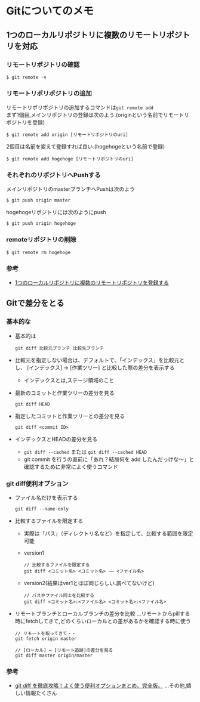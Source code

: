 # Gitについてのメモ
## 1つのローカルリポジトリに複数のリモートリポジトリを対応
### リモートリポジトリの確認
```
$ git remote -v
```

### リモートリポリポジトリの追加
リモートリポリポジトリの追加するコマンドは`git remote add`  
まず1個目,メインリポジトリの登録は次のよう.(originという名前でリモートリポジトリを登録)

```
$ git remote add origin [リモートリポジトリのuri]
```

2個目は名前を変えて登録すれば良い.(hogehogeという名前で登録)

```
$ git remote add hogehoge [リモートリポジトリのuri]
```

### それぞれのリポジトリへPushする
メインリポジトリのmasterブランチへPushは次のよう

```
$ git push origin master
```

hogehogeリポジトリには次のようにpush

```
$ git push origin hogehoge
```

### remoteリポジトリの削除
```
$ git remote rm hogehoge
```


### 参考
- [1つのローカルリポジトリに複数のリモートリポジトリを登録する](https://redamoon.net/log/post/000025.html)

## Gitで差分をとる
### 基本的な
- 基本的は
  ```
  git diff 比較元ブランチ 比較先ブランチ
  ```

- 比較元を指定しない場合は、デフォルトで、「インデックス」を比較元とし、 [インデックス] → [作業ツリー] と比較した際の差分を表示する
  - インデックスとは,ステージ領域のこと

- 最新のコミットと作業ツリーの差分を見る
  ```
  git diff HEAD
  ```

- 指定したコミットと作業ツリーとの差分を見る
  ```
  git diff <commit ID>
  ```

- インデックスとHEADの差分を見る
  - `git diff --cached` または `git diff --cached HEAD`
  - git commit を行うの直前に「あれ？結局何を add したんだっけな〜」と確認するために非常によく使うコマンド

### git diff便利オプション
- ファイル名だけを表示する
  ```
  git diff --name-only
  ```

- 比較するファイルを限定する
  - 実際は「パス」（ディレクトリ名など）を指定して、比較する範囲を限定可能
  - version1
    ```
    // 比較するファイルを限定する
    git diff <コミット名> <コミット名> ―― <ファイル名>
    ```

  - version2(結果はver1とほぼ同じらしい.調べてないけど)
    ```
    // パスやファイル同士を比較する
    git diff <コミット名>:<ファイル名> <コミット名>:<ファイル名>
    ```

- リモートブランチとローカルブランチの差分を比較 ...リモートからpillする時にfetchしてきて,どのくらいローカルとの差があるかを確認する時に使う
  ```
  // リモートを取ってきて・・
  git fetch origin master

  // [ローカル] → [リモート追跡]の差分を見る
  git diff master origin/master
  ```

### 参考
- [git diff を徹底攻略！よく使う便利オプションまとめ、完全版。](http://www-creators.com/archives/755) ...その他,嬉しい情報たくさん
